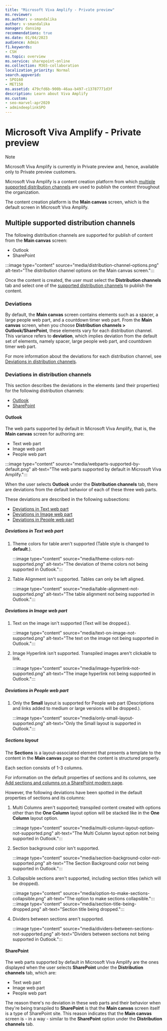 ```yaml
---
title: "Microsoft Viva Amplify - Private preview"
ms.reviewer:
ms.author: v-smandalika
author: v-smandalika
manager: dansimp
recommendations: true
ms.date: 01/04/2023
audience: Admin
f1.keywords:
- CSH
ms.topic: overview
ms.service: sharepoint-online
ms.collection: M365-collaboration
localization_priority: Normal
search.appverid:
- SPO160
- MET150
ms.assetid: 479cfd6b-900b-46aa-b497-c13787771d3f
description: Learn about Viva Amplify
ms.custom:
- seo-marvel-apr2020
- admindeeplinkSPO
---
```


# Microsoft Viva Amplify - Private preview

> [!NOTE]
> Microsoft Viva Amplify is currently in Private preview and, hence, available only to Private preview customers.

Microsoft Viva Amplify is a content creation platform from which [multiple supported distribution channels](#multiple-supported-distribution-channels) are used to publish the content throughout the organization.

The content creation platform is the **Main canvas** screen, which is the default screen in Microsoft Viva Amplify.

## Multiple supported distribution channels

The following distribution channels are supported for publish of content from the **Main canvas** screen:

- Outlook
- SharePoint

:::image type="content" source="media/distribution-channel-options.png" alt-text="The distribution channel options on the Main canvas screen.":::

Once the content is created, the user must select the **Distribution channels** tab and select one of the [supported distribution channels](#multiple-supported-distribution-channels) to publish the content.

### Deviations

By default, the **Main canvas** screen contains elements such as a spacer, a large people web part, and a countdown timer web part. From the **Main canvas** screen, when you choose **Distribution channels > Outlook/SharePoint**, these elements vary for each distribution channel. This variance refers to **deviation**, which implies deviation from the default set of elements, namely spacer, large people web part, and countdown timer web part.

For more information about the deviations for each distribution channel, see [Deviations in distribution channels](#deviations-in-distribution-channels).

### Deviations in distribution channels

This section describes the deviations in the elements (and their properties) for the following distribution channels:

- [Outlook](#outlook)
- [SharePoint](#sharepoint)

#### Outlook

The web parts supported by default in Microsoft Viva Amplify, that is, the **Main canvas** screen for authoring are:

- Text web part
- Image web part
- People web part

:::image type="content" source="media/webparts-supported-by-default.png" alt-text="The web parts supported by default in Microsoft Viva Amplify.":::

When the user selects **Outlook** under the **Distribution channels** tab, there are deviations from the default behavior of each of these three web parts.

These deviations are described in the following subsections:

- [Deviations in Text web part](#deviations-in-text-web-part)
- [Deviations in Image web part](#deviations-in-image-web-part)
- [Deviations in People web part](#deviations-in-people-web-part)

##### Deviations in Text web part

1. Theme colors for table aren't supported (Table style is changed to **default**.).

   :::image type="content" source="media/theme-colors-not-supported.png" alt-text="The deviation of theme colors not being supported in Outlook.":::

1. Table Alignment isn't supported. Tables can only be left aligned.

   :::image type="content" source="media/table-alignment-not-supported.png" alt-text="The table alignment not being supported in Outlook.":::

##### Deviations in Image web part

1. Text on the image isn't supported (Text will be dropped.).

   :::image type="content" source="media/text-on-image-not-supported.png" alt-text="The text on the image not being supported in Outlook.":::

1. Image Hyperlink isn't supported. Transpiled images aren't clickable to link.

   :::image type="content" source="media/image-hyperlink-not-supported.png" alt-text="The image hyperlink not being supported in Outlook.":::

##### Deviations in People web part

1. Only the **Small** layout is supported for People web part (Descriptions and links added to medium or large versions will be dropped.).

   :::image type="content" source="media/only-small-layout-supported.png" alt-text="Only the Small layout is supported in Outlook.":::

##### Sections layout

The **Sections** is a layout-associated element that presents a template to the content in the **Main canvas** page so that the content is structured properly.

Each section consists of 1-3 columns. 

For information on the default properties of sections and its columns, see [Add sections and columns on a SharePoint modern page](https://support.microsoft.com/office/add-sections-and-columns-on-a-sharepoint-modern-page-fc491eb4-f733-4825-8fe2-e1ed80bd0899).

However, the following deviations have been spotted in the default properties of sections and its columns:

1. Multi Columns aren't supported; transpiled content created with options other than the **One Column** layout option will be stacked like in the **One Column** layout option.

   :::image type="content" source="media/multi-column-layout-option-not-supported.png" alt-text="The Multi Column layout option not being supported in Outlook.":::

1. Section background color isn't supported.

   :::image type="content" source="media/section-background-color-not-supported.png" alt-text="The Section Background color not being supported in Outlook.":::

1. Collapsible sections aren't supported, including section titles (which will be dropped).

   :::image type="content" source="media/option-to-make-sections-collapsible.png" alt-text="The option to make sections collapsible.":::
   :::image type="content" source="media/section-title-being-dropped.png" alt-text="Section title being dropped.":::

1. Dividers between sections aren't supported.

   :::image type="content" source="media/dividers-between-sections-not-supported.png" alt-text="Dividers between sections not being supported in Outlook.":::

#### SharePoint

The web parts supported by default in Microsoft Viva Amplify are the ones displayed when the user selects **SharePoint** under the **Distribution channels** tab, which are:

- Text web part
- Image web part
- People web part

The reason there's no deviation in these web parts and their behavior when they're being transpiled to **SharePoint** is that the **Main canvas** screen itself is a type of SharePoint site. This reason indicates that the **Main canvas** screen is - in a way - similar to the **SharePoint** option under the **Distribution channels** tab.